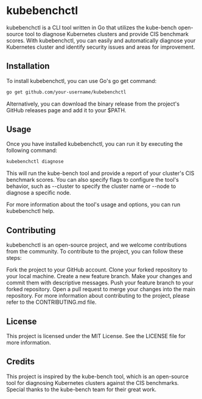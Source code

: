 # kubebenchctl
kubebenchctl is a CLI tool written in Go that utilizes the kube-bench open-source tool to diagnose Kubernetes clusters and provide CIS benchmark scores. With kubebenchctl, you can easily and automatically diagnose your Kubernetes cluster and identify security issues and areas for improvement.

## Installation
To install kubebenchctl, you can use Go's go get command:

```bash
go get github.com/your-username/kubebenchctl
```

Alternatively, you can download the binary release from the project's GitHub releases page and add it to your $PATH.

## Usage
Once you have installed kubebenchctl, you can run it by executing the following command:

```bash
kubebenchctl diagnose
```

This will run the kube-bench tool and provide a report of your cluster's CIS benchmark scores. You can also specify flags to configure the tool's behavior, such as --cluster to specify the cluster name or --node to diagnose a specific node.

For more information about the tool's usage and options, you can run kubebenchctl help.

## Contributing
kubebenchctl is an open-source project, and we welcome contributions from the community. To contribute to the project, you can follow these steps:

Fork the project to your GitHub account.
Clone your forked repository to your local machine.
Create a new feature branch.
Make your changes and commit them with descriptive messages.
Push your feature branch to your forked repository.
Open a pull request to merge your changes into the main repository.
For more information about contributing to the project, please refer to the CONTRIBUTING.md file.

## License
This project is licensed under the MIT License. See the LICENSE file for more information.

## Credits
This project is inspired by the kube-bench tool, which is an open-source tool for diagnosing Kubernetes clusters against the CIS benchmarks. Special thanks to the kube-bench team for their great work.